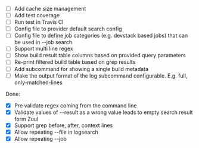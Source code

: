 - [ ] Add cache size management 
- [ ] Add test coverage
- [ ] Run test in Travis CI
- [ ] Config file to provider default search config
- [ ] Config file to define job categories (e.g. devstack based jobs) that can
  be used in --job search
- [ ] Support multi line regex
- [ ] Show build result table columns based on provided query parameters
- [ ] Re-print filtered build table based on grep results
- [ ] Add subcommand for showing a single build metadata
- [ ] Make the output format of the log subcommand configurable. E.g. full,
  only-matched-lines

Done:
- [x] Pre validate regex coming from the command line
- [x] Validate values of --result as a wrong value leads to empty search
  result form Zuul
- [x] Support grep before, after, context lines
- [x] Allow repeating --file in logsearch
- [x] Allow repeating --job
